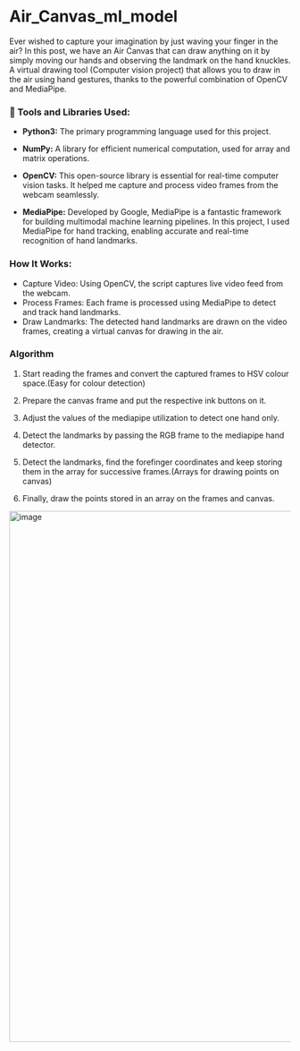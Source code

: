 # Air_Canvas_ml_model

Ever wished to capture your imagination by just waving your finger in the air? In this post, we have an Air Canvas that can draw anything on it by simply moving our hands and observing the landmark on the hand knuckles. A virtual drawing tool (Computer vision project) that allows you to draw in the air using hand gestures, thanks to the powerful combination of OpenCV and MediaPipe.

### 🔧 Tools and Libraries Used:

- **Python3:** The primary programming language used for this project. 
- **NumPy:** A library for efficient numerical computation, used for array and matrix operations.

- **OpenCV:** This open-source library is essential for real-time computer vision tasks. It helped me capture and process video frames from the webcam seamlessly.

- **MediaPipe:** Developed by Google, MediaPipe is a fantastic framework for building multimodal machine learning pipelines. In this project, I used MediaPipe for hand tracking, enabling accurate and real-time recognition of hand landmarks.

### How It Works:
- Capture Video: Using OpenCV, the script captures live video feed from the webcam.
- Process Frames: Each frame is processed using MediaPipe to detect and track hand landmarks.
- Draw Landmarks: The detected hand landmarks are drawn on the video frames, creating a virtual canvas for drawing in the air.

  
### Algorithm
1. Start reading the frames and convert the captured frames to HSV colour space.(Easy for colour detection)

2. Prepare the canvas frame and put the respective ink buttons on it.

3. Adjust the values of the mediapipe utilization to detect one hand only.

4. Detect the landmarks by passing the RGB frame to the mediapipe hand detector.

5. Detect the landmarks, find the forefinger coordinates and keep storing them in the array for successive frames.(Arrays for drawing points on canvas)

6. Finally, draw the points stored in an array on the frames and canvas.

<img width="949" alt="image" src="https://github.com/kanishkasah20/Air_Canvas_ml_model/assets/114860158/77a756ac-54ad-49c2-b784-c46ee868a01d">

